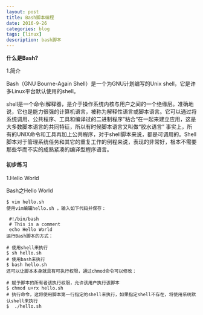 ```yaml
---
layout: post
title: Bash脚本编程
date: 2016-9-26
categories: blog
tags: [linux]
description: bash脚本
---
```


**什么是Bash?**

1.简介

Bash（GNU Bourne-Again Shell）是一个为GNU计划编写的Unix shell，它是许多Linux平台默认使用的shell。

shell是一个命令i解释器，是介于操作系统内核与用户之间的一个绝缘层。准确地说，它也是能力很强的计算机语言，被称为解释性语言或脚本语言。它可以通过将系统调用、公共程序、工具和编译过的二进制程序”粘合“在一起来建立应用，这是大多数脚本语言的共同特征，所以有时候脚本语言又叫做“胶水语言”
事实上，所有的UNIX命令和工具再加上公共程序，对于shell脚本来说，都是可调用的。Shell脚本对于管理系统任务和其它的重复工作的例程来说，表现的非常好，根本不需要那些华而不实的成熟紧凑的编译型程序语言。

#### 初步练习

1.Hello World

Bash之Hello World

```
$ vim hello.sh
使用vim编辑hello.sh ，输入如下代码并保存：

 #!/bin/bash
 # This is a comment
 echo Hello World
运行Bash脚本的方式：

# 使用shell来执行
$ sh hello.sh
# 使用bash来执行
$ bash hello.sh
还可以让脚本本身就具有可执行权限，通过chmod命令可以修改：

# 赋予脚本的所有者该执行权限，允许该用户执行该脚本
$ chmod u+rx hello.sh
# 执行命令，这将使用脚本第一行指定的shell来执行，如果指定shell不存在，将使用系统默认shell来执行
$  ./hello.sh
```



